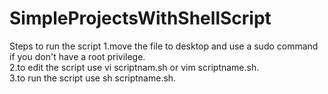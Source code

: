 # SimpleProjectsWithShellScript
 Steps to run the script
1.move the file to desktop and use a sudo command if you don't have a root privilege. <br />
2.to edit the script use vi scriptnam.sh or vim scriptname.sh. <br />
3.to run the script use sh scriptname.sh. <br />
